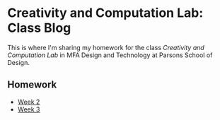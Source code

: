 # Creativity and Computation Lab: Class Blog

This is where I'm sharing my homework for the class *Creativity and Computation Lab* in MFA Design and Technology at Parsons School of Design.

## Homework

- [Week 2](WeekTwo/README.md)
- [Week 3](WeekThree/README.md)